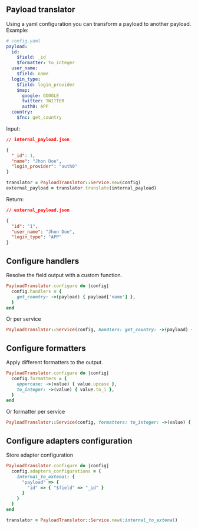 ## Payload translator

Using a yaml configuration you can transform a payload to another payload.
Example:

```yaml
# config.yaml
payload:
  id:
    $field: _id
    $formatter: to_integer
  user_name:
    $field: name
  login_type:
    $field: login_provider
    $map:
      google: GOOGLE
      twitter: TWITTER
      auth0: APP
  country:
    $fnc: get_country
```

Input:

```json
// internal_payload.json

{
  "_id": 1,
  "name": "Jhon Doe",
  "login_provider": "auth0"
}
```

```ruby
translator = PayloadTranslator::Service.new(config)
external_payload = translator.translate(internal_payload)
```

Return:

```json
// external_payload.json

{
  "id": "1",
  "user_name": "Jhon Doe",
  "login_type": "APP"
}
```

## Configure handlers

Resolve the field output with a custom function.

```ruby
PayloadTranslator.configure do |config|
  config.handlers = {
    get_country: ->(payload) { payload['name'] },
  }
end
```

Or per service

```ruby
PayloadTranslator::Service(config, handlers: get_country: ->(payload) { payload['name'] })
```

## Configure formatters

Apply different formatters to the output.

```ruby
PayloadTranslator.configure do |config|
  config.formatters = {
    uppercase: ->(value) { value.upcase },
    to_integer: ->(value) { value.to_i },
  }
end
```

Or formatter per service

```ruby
PayloadTranslator::Service(config, formatters: to_integer: ->(value) { value.to_i })
```

## Configure adapters configuration

Store adapter configuration

```ruby
PayloadTranslator.configure do |config|
  config.adapters_configurations = {
    internal_to_extenal: {
      "payload" => {
        "id" => { "$field" => "_id" }
      }
    }
  }
end
```

```ruby
translator = PayloadTranslator::Service.new(:internal_to_extenal)
```

